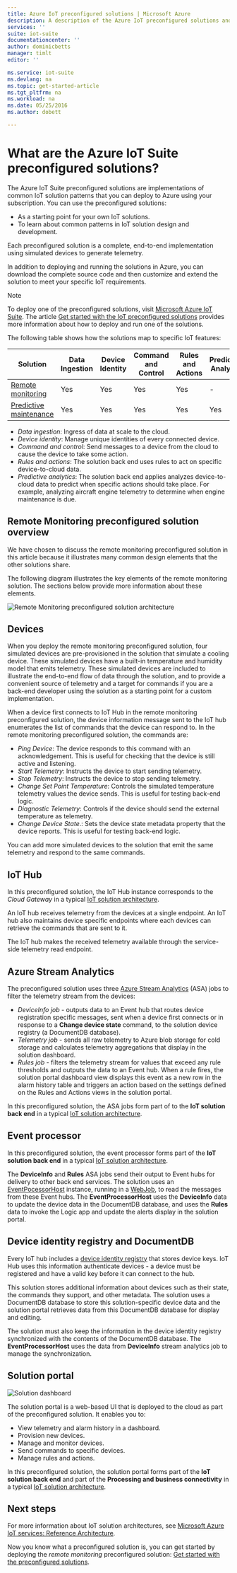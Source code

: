 ```yaml
---
title: Azure IoT preconfigured solutions | Microsoft Azure
description: A description of the Azure IoT preconfigured solutions and their architecture with links to additional resources.
services: ''
suite: iot-suite
documentationcenter: ''
author: dominicbetts
manager: timlt
editor: ''

ms.service: iot-suite
ms.devlang: na
ms.topic: get-started-article
ms.tgt_pltfrm: na
ms.workload: na
ms.date: 05/25/2016
ms.author: dobett

---
```

# What are the Azure IoT Suite preconfigured solutions?
The Azure IoT Suite preconfigured solutions are implementations of common IoT solution patterns that you can deploy to Azure using your subscription. You can use the preconfigured solutions:

* As a starting point for your own IoT solutions.
* To learn about common patterns in IoT solution design and development.

Each preconfigured solution is a complete, end-to-end implementation using simulated devices to generate telemetry.

In addition to deploying and running the solutions in Azure, you can download the complete source code and then customize and extend the solution to meet your specific IoT requirements.

> [!NOTE]
> To deploy one of the preconfigured solutions, visit [Microsoft Azure IoT Suite](https://www.azureiotsuite.com/). The article [Get started with the IoT preconfigured solutions](iot-suite-getstarted-preconfigured-solutions.md) provides more information about how to deploy and run one of the solutions.
> 
> 

The following table shows how the solutions map to specific IoT features:

| Solution | Data Ingestion | Device Identity | Command and Control | Rules and Actions | Predictive Analytics |
| --- | --- | --- | --- | --- | --- |
| [Remote monitoring](iot-suite-getstarted-preconfigured-solutions.md) |Yes |Yes |Yes |Yes |- |
| [Predictive maintenance](iot-suite-predictive-overview.md) |Yes |Yes |Yes |Yes |Yes |

* *Data ingestion*: Ingress of data at scale to the cloud.
* *Device identity*: Manage unique identities of every connected device.
* *Command and control*: Send messages to a device from the cloud to cause the device to take some action.
* *Rules and actions*: The solution back end uses rules to act on specific device-to-cloud data.
* *Predictive analytics*: The solution back end applies analyzes device-to-cloud data to predict when specific actions should take place. For example, analyzing aircraft engine telemetry to determine when engine maintenance is due.

## Remote Monitoring preconfigured solution overview
We have chosen to discuss the remote monitoring preconfigured solution in this article because it illustrates many common design elements that the other solutions share.

The following diagram illustrates the key elements of the remote monitoring solution. The sections below provide more information about these elements.

![Remote Monitoring preconfigured solution architecture](./media/iot-suite-what-are-preconfigured-solutions/remote-monitoring-arch1.png)

## Devices
When you deploy the remote monitoring preconfigured solution, four simulated devices are pre-provisioned in the solution that simulate a cooling device. These simulated devices have a built-in temperature and humidity model that emits telemetry. These simulated devices are included to illustrate the end-to-end flow of data through the solution, and to provide a convenient source of telemetry and a target for commands if you are a back-end developer using the solution as a starting point for a custom implementation.

When a device first connects to IoT Hub in the remote monitoring preconfigured solution, the device information message sent to the IoT hub enumerates the list of commands that the device can respond to. In the remote monitoring preconfigured solution, the commands are: 

* *Ping Device*: The device responds to this command with an acknowledgement. This is useful for checking that the device is still active and listening.
* *Start Telemetry*: Instructs the device to start sending telemetry.
* *Stop Telemetry*: Instructs the device to stop sending telemetry.
* *Change Set Point Temperature*: Controls the simulated temperature telemetry values the device sends. This is useful for testing back-end logic.
* *Diagnostic Telemetry*: Controls if the device should send the external temperature as telemetry.
* *Change Device State*.: Sets the device state metadata property that the device reports. This is useful for testing back-end logic.

You can add more simulated devices to the solution that emit the same telemetry and respond to the same commands. 

## IoT Hub
In this preconfigured solution, the IoT Hub instance corresponds to the *Cloud Gateway* in a typical [IoT solution architecture](iot-suite-what-is-azure-iot.md).

An IoT hub receives telemetry from the devices at a single endpoint. An IoT hub also maintains device specific endpoints where each devices can retrieve the commands that are sent to it.

The IoT hub makes the received telemetry available through the service-side telemetry read endpoint.

## Azure Stream Analytics
The preconfigured solution uses three [Azure Stream Analytics](https://azure.microsoft.com/documentation/services/stream-analytics/) (ASA) jobs to filter the telemetry stream from the devices:

* *DeviceInfo job* - outputs data to an Event hub that routes device registration specific messages, sent when a device first connects or in response to a **Change device state** command, to the solution device registry (a DocumentDB database). 
* *Telemetry job* - sends all raw telemetry to Azure blob storage for cold storage and calculates telemetry aggregations that display in the solution dashboard.
* *Rules job* - filters the telemetry stream for values that exceed any rule thresholds and outputs the data to an Event hub. When a rule fires, the solution portal dashboard view displays this event as a new row in the alarm history table and triggers an action based on the settings defined on the Rules and Actions views in the solution portal.

In this preconfigured solution, the ASA jobs form part of to the **IoT solution back end** in a typical [IoT solution architecture](iot-suite-what-is-azure-iot.md).

## Event processor
In this preconfigured solution, the event processor forms part of the **IoT solution back end** in a typical [IoT solution architecture](iot-suite-what-is-azure-iot.md).

The **DeviceInfo** and **Rules** ASA jobs send their output to Event hubs for delivery to other back end services. The solution uses an [EventPocessorHost](../event-hubs/event-hubs-programming-guide.md#event-processor-host) instance, running in a [WebJob](../app-service-web/web-sites-create-web-jobs.md), to read the messages from these Event hubs. The **EventProcessorHost** uses the **DeviceInfo** data to update the device data in the DocumentDB database, and uses the **Rules** data to invoke the Logic app and update the alerts display in the solution portal.

## Device identity registry and DocumentDB
Every IoT hub includes a [device identity registry](../iot-hub/iot-hub-devguide.md#device-identity-registry) that stores device keys. IoT Hub uses this information authenticate devices - a device must be registered and have a valid key before it can connect to the hub.

This solution stores additional information about devices such as their state, the commands they support, and other metadata. The solution uses a DocumentDB database to store this solution-specific device data and the solution portal retrieves data from this DocumentDB database for display and editing.

The solution must also keep the information in the device identity registry synchronized with the contents of the DocumentDB database. The **EventProcessorHost** uses the data from **DeviceInfo** stream analytics job to manage the synchronization.

## Solution portal
![Solution dashboard](./media/iot-suite-what-are-preconfigured-solutions/dashboard.png)

The solution portal is a web-based UI that is deployed to the cloud as part of the preconfigured solution. It enables you to:

* View telemetry and alarm history in a dashboard.
* Provision new devices.
* Manage and monitor devices.
* Send commands to specific devices.
* Manage rules and actions.

In this preconfigured solution, the solution portal forms part of the **IoT solution back end** and part of the **Processing and business connectivity** in a typical [IoT solution architecture](iot-suite-what-is-azure-iot.md).

## Next steps
For more information about IoT solution architectures, see [Microsoft Azure IoT services: Reference Architecture](http://download.microsoft.com/download/A/4/D/A4DAD253-BC21-41D3-B9D9-87D2AE6F0719/Microsoft_Azure_IoT_Reference_Architecture.pdf).

Now you know what a preconfigured solution is, you can get started by deploying the *remote monitoring* preconfigured solution: [Get started with the preconfigured solutions](iot-suite-getstarted-preconfigured-solutions.md).

[img-remote-monitoring-arch]: ./media/iot-suite-what-are-preconfigured-solutions/remote-monitoring-arch1.png
[img-dashboard]: ./media/iot-suite-what-are-preconfigured-solutions/dashboard.png
[lnk-what-is-azure-iot]: iot-suite-what-is-azure-iot.md
[lnk-asa]: https://azure.microsoft.com/documentation/services/stream-analytics/
[lnk-event-processor]: ../event-hubs/event-hubs-programming-guide.md#event-processor-host
[lnk-web-job]: ../app-service-web/web-sites-create-web-jobs.md
[lnk-identity-registry]: ../iot-hub/iot-hub-devguide.md#device-identity-registry
[lnk-predictive-maintenance]: iot-suite-predictive-overview.md
[lnk-azureiotsuite]: https://www.azureiotsuite.com/
[lnk-refarch]: http://download.microsoft.com/download/A/4/D/A4DAD253-BC21-41D3-B9D9-87D2AE6F0719/Microsoft_Azure_IoT_Reference_Architecture.pdf
[lnk-getstarted-preconfigured]: iot-suite-getstarted-preconfigured-solutions.md
